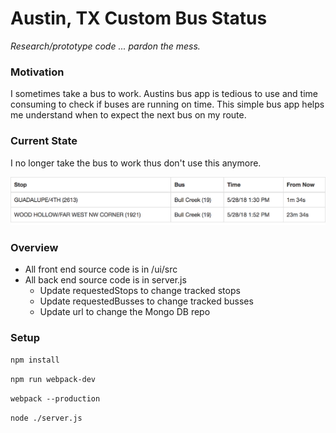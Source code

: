 # Austin, TX Custom Bus Status

*Research/prototype code ... pardon the mess.*

### Motivation
I sometimes take a bus to work. Austins bus app is tedious to use and time consuming to check if buses are running on time. This simple bus app helps me understand when to expect the next bus on my route.

### Current State
I no longer take the bus to work thus don't use this anymore.

![Bus App Screenshot](https://github.com/iskornienko/bus-status/blob/master/sample-image.png?raw=true )

### Overview
* All front end source code is in /ui/src
* All back end source code is in server.js
  * Update requestedStops to change tracked stops
  * Update requestedBusses to change tracked busses
  * Update url to change the Mongo DB repo

### Setup
`npm install`

`npm run webpack-dev`

`webpack --production`

`node ./server.js`
